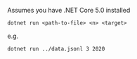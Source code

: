 Assumes you have .NET Core 5.0 installed

`dotnet run <path-to-file> <n> <target>`

e.g.

`dotnet run ../data.jsonl 3 2020`